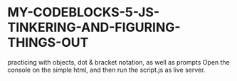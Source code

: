 # MY-CODEBLOCKS-5-JS-TINKERING-AND-FIGURING-THINGS-OUT
practicing with objects, dot &amp; bracket notation, as well as prompts
Open the console on the simple html, and then run the script.js as live server.
